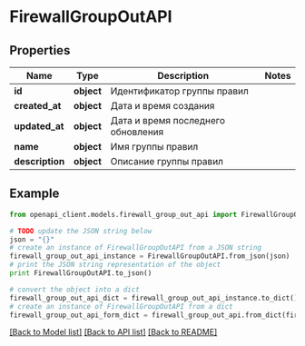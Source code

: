 # FirewallGroupOutAPI


## Properties
Name | Type | Description | Notes
------------ | ------------- | ------------- | -------------
**id** | **object** | Идентификатор группы правил | 
**created_at** | **object** | Дата и время создания | 
**updated_at** | **object** | Дата и время последнего обновления | 
**name** | **object** | Имя группы правил | 
**description** | **object** | Описание группы правил | 

## Example

```python
from openapi_client.models.firewall_group_out_api import FirewallGroupOutAPI

# TODO update the JSON string below
json = "{}"
# create an instance of FirewallGroupOutAPI from a JSON string
firewall_group_out_api_instance = FirewallGroupOutAPI.from_json(json)
# print the JSON string representation of the object
print FirewallGroupOutAPI.to_json()

# convert the object into a dict
firewall_group_out_api_dict = firewall_group_out_api_instance.to_dict()
# create an instance of FirewallGroupOutAPI from a dict
firewall_group_out_api_form_dict = firewall_group_out_api.from_dict(firewall_group_out_api_dict)
```
[[Back to Model list]](../README.md#documentation-for-models) [[Back to API list]](../README.md#documentation-for-api-endpoints) [[Back to README]](../README.md)



